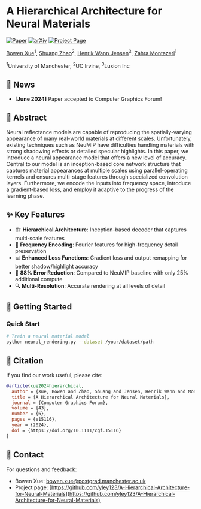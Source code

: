 # A Hierarchical Architecture for Neural Materials

[![Paper](https://img.shields.io/badge/Paper-CGF%202024-blue)](https://onlinelibrary.wiley.com/doi/10.1111/cgf.15116?af=R)
[![arXiv](https://img.shields.io/badge/arXiv-2307.10135-b31b1b.svg)](https://arxiv.org/abs/2307.10135)
[![Project Page](https://img.shields.io/badge/Project-Page-green)](https://github.com/yley123/A-Hierarchical-Architecture-for-Neural-Materials)

[Bowen Xue](mailto:bowen.xue@postgrad.manchester.ac.uk)<sup>1</sup>, 
[Shuang Zhao](https://shuangz.com)<sup>2</sup>, 
[Henrik Wann Jensen](http://graphics.ucsd.edu/~henrik/)<sup>3</sup>, 
[Zahra Montazeri](mailto:zahra.montazeri@manchester.ac.uk)<sup>1</sup>

<sup>1</sup>University of Manchester, <sup>2</sup>UC Irvine, <sup>3</sup>Luxion Inc

## 📰 News
- **[June 2024]** Paper accepted to Computer Graphics Forum!

## 🎯 Abstract

Neural reflectance models are capable of reproducing the spatially-varying appearance of many real-world materials at different scales. Unfortunately, existing techniques such as NeuMIP have difficulties handling materials with strong shadowing effects or detailed specular highlights. In this paper, we introduce a neural appearance model that offers a new level of accuracy. Central to our model is an inception-based core network structure that captures material appearances at multiple scales using parallel-operating kernels and ensures multi-stage features through specialized convolution layers. Furthermore, we encode the inputs into frequency space, introduce a gradient-based loss, and employ it adaptive to the progress of the learning phase.

## ✨ Key Features

- 🏗️ **Hierarchical Architecture**: Inception-based decoder that captures multi-scale features
- 🌊 **Frequency Encoding**: Fourier features for high-frequency detail preservation  
- 📊 **Enhanced Loss Functions**: Gradient loss and output remapping for better shadow/highlight accuracy
- 🎯 **88% Error Reduction**: Compared to NeuMIP baseline with only 25% additional compute
- 🔍 **Multi-Resolution**: Accurate rendering at all levels of detail

## 🚀 Getting Started

### Quick Start
```bash
# Train a neural material model
python neural_rendering.py --dataset /your/dataset/path
```

## 📖 Citation

If you find our work useful, please cite:
```bibtex
@article{xue2024hierarchical,
  author = {Xue, Bowen and Zhao, Shuang and Jensen, Henrik Wann and Montazeri, Zahra},
  title = {A Hierarchical Architecture for Neural Materials},
  journal = {Computer Graphics Forum},
  volume = {43},
  number = {6},
  pages = {e15116},
  year = {2024},
  doi = {https://doi.org/10.1111/cgf.15116}
}
```

## 📮 Contact

For questions and feedback:
- Bowen Xue: bowen.xue@postgrad.manchester.ac.uk
- Project page: [https://github.com/yley123/A-Hierarchical-Architecture-for-Neural-Materials](https://github.com/yley123/A-Hierarchical-Architecture-for-Neural-Materials)
